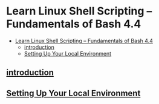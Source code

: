 # Learn Linux Shell Scripting – Fundamentals of Bash 4.4
- [Learn Linux Shell Scripting – Fundamentals of Bash 4.4](#learn-linux-shell-scripting--fundamentals-of-bash-44)
  - [introduction](#introduction)
  - [Setting Up Your Local Environment](#setting-up-your-local-environment)
## [introduction](./docs/introduction.md)
## [Setting Up Your Local Environment](./docs/SettingUpYourLocalEnvironment.md)